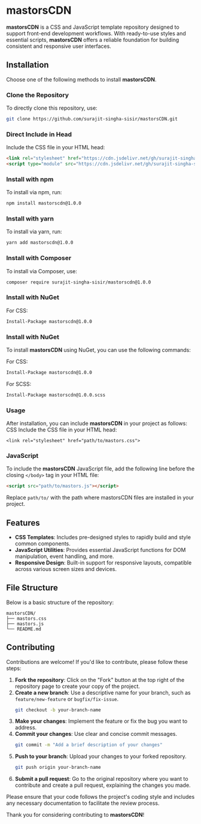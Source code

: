 # mastorsCDN

**mastorsCDN** is a CSS and JavaScript template repository designed to support front-end development workflows. With ready-to-use styles and essential scripts, **mastorsCDN** offers a reliable foundation for building consistent and responsive user interfaces.

## Installation

Choose one of the following methods to install **mastorsCDN**.

### Clone the Repository

To directly clone this repository, use:
```bash
git clone https://github.com/surajit-singha-sisir/mastorsCDN.git
```

### Direct Include in Head
Include the CSS file in your HTML head:

```html
<link rel="stylesheet" href="https://cdn.jsdelivr.net/gh/surajit-singha-sisir/mastorsCDN@v1.0.05/mastors.css">
<script type="module" src="https://cdn.jsdelivr.net/gh/surajit-singha-sisir/mastorsCDN@v1.0.05/mastors.js"></script>
```


### Install with npm
To install via npm, run:
```bash
npm install mastorscdn@1.0.0
```

### Install with yarn
To install via yarn, run:
```bash
yarn add mastorscdn@1.0.0
```

### Install with Composer
To install via Composer, use:
```bash
composer require surajit-singha-sisir/mastorscdn@1.0.0
```

### Install with NuGet
For CSS:
```bash
Install-Package mastorscdn@1.0.0
```

### Install with NuGet

To install **mastorsCDN** using NuGet, you can use the following commands:

For CSS:
```bash
Install-Package mastorscdn@1.0.0
```

For SCSS:
```bash
Install-Package mastorscdn@1.0.0.scss
```

### Usage
After installation, you can include **mastorsCDN** in your project as follows:
CSS
Include the CSS file in your HTML head:
```base
<link rel="stylesheet" href="path/to/mastors.css">
```

### JavaScript

To include the **mastorsCDN** JavaScript file, add the following line before the closing `</body>` tag in your HTML file:

```html
<script src="path/to/mastors.js"></script>
```
Replace ```path/to/``` with the path where mastorsCDN files are installed in your project.


## Features

- **CSS Templates**: Includes pre-designed styles to rapidly build and style common components.
- **JavaScript Utilities**: Provides essential JavaScript functions for DOM manipulation, event handling, and more.
- **Responsive Design**: Built-in support for responsive layouts, compatible across various screen sizes and devices.

## File Structure

Below is a basic structure of the repository:

```base
mastorsCDN/
├── mastors.css
├── mastors.js
└── README.md
```
## Contributing

Contributions are welcome! If you'd like to contribute, please follow these steps:

1. **Fork the repository**: Click on the "Fork" button at the top right of the repository page to create your copy of the project.
2. **Create a new branch**: Use a descriptive name for your branch, such as `feature/new-feature` or `bugfix/fix-issue`.
   ```bash
   git checkout -b your-branch-name
   ```
3. **Make your changes**: Implement the feature or fix the bug you want to address.
4. **Commit your changes**: Use clear and concise commit messages.
   ```bash
   git commit -m "Add a brief description of your changes"
   ```
5. **Push to your branch**: Upload your changes to your forked repository.
   ```bash
   git push origin your-branch-name
   ```
6. **Submit a pull request**: Go to the original repository where you want to contribute and create a pull request, explaining the changes you made.

Please ensure that your code follows the project's coding style and includes any necessary documentation to facilitate the review process.

Thank you for considering contributing to **mastorsCDN**!


